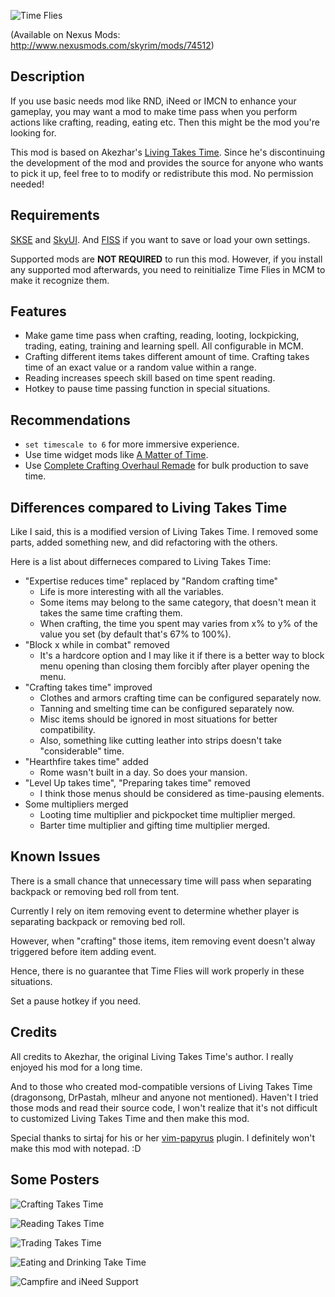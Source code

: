 ![Time Flies](./Pictures/time_flies.png)

(Available on Nexus Mods: <http://www.nexusmods.com/skyrim/mods/74512>)

## Description
If you use basic needs mod like RND, iNeed or IMCN to enhance your gameplay,
you may want a mod to make time pass when you perform actions like
crafting, reading, eating etc. Then this might be the mod you're looking for.

This mod is based on Akezhar's
[Living Takes Time](http://www.nexusmods.com/skyrim/mods/44623/). Since he's
discontinuing the development of the mod and provides the source for anyone
who wants to pick it up, feel free to to modify or redistribute this mod.
No permission needed!

## Requirements
[SKSE](http://skse.silverlock.org/) and [SkyUI](http://www.nexusmods.com/skyrim/mods/3863/).
And [FISS](http://www.nexusmods.com/skyrim/mods/48265/)
if you want to save or load your own settings.

Supported mods are **NOT REQUIRED** to run this mod.
However, if you install any supported mod afterwards, you need to reinitialize
Time Flies in MCM to make it recognize them.

## Features
* Make game time pass when crafting, reading, looting, lockpicking, trading,
  eating, training and learning spell. All configurable in MCM.
* Crafting different items takes different amount of time.
  Crafting takes time of an exact value or a random value within a range.
* Reading increases speech skill based on time spent reading.
* Hotkey to pause time passing function in special situations.

## Recommendations
* `set timescale to 6` for more immersive experience.
* Use time widget mods like [A Matter of Time](http://www.nexusmods.com/skyrim/mods/44091/).
* Use [Complete Crafting Overhaul Remade](http://www.nexusmods.com/skyrim/mods/49791/)
  for bulk production to save time.

## Differences compared to Living Takes Time
Like I said, this is a modified version of Living Takes Time.
I removed some parts, added something new, and did refactoring with the others.

Here is a list about differneces compared to Living Takes Time:
* "Expertise reduces time" replaced by "Random crafting time"
    * Life is more interesting with all the variables.
    * Some items may belong to the same category,
      that doesn't mean it takes the same time crafting them.
    * When crafting, the time you spent may varies from x% to y% of
      the value you set (by default that's 67% to 100%).
* "Block x while in combat" removed
    * It's a hardcore option and I may like it if
      there is a better way to block menu opening than
      closing them forcibly after player opening the menu.
* "Crafting takes time" improved
    * Clothes and armors crafting time can be configured separately now.
    * Tanning and smelting time can be configured separately now.
    * Misc items should be ignored in most situations for better compatibility.
    * Also, something like cutting leather into strips
      doesn't take "considerable" time.
* "Hearthfire takes time" added
    * Rome wasn't built in a day. So does your mansion.
* "Level Up takes time", "Preparing takes time" removed
    * I think those menus should be considered as time-pausing elements.
* Some multipliers merged
    * Looting time multiplier and pickpocket time multiplier merged.
    * Barter time multiplier and gifting time multiplier merged.

## Known Issues
There is a small chance that unnecessary time will pass
when separating backpack or removing bed roll from tent.

Currently I rely on item removing event to determine
whether player is separating backpack or removing bed roll.

However, when "crafting" those items,
item removing event doesn't alway triggered before item adding event.

Hence, there is no guarantee that Time Flies will work properly in these situations.

Set a pause hotkey if you need.

## Credits
All credits to Akezhar, the original Living Takes Time's author.
I really enjoyed his mod for a long time.

And to those who created mod-compatible versions of Living Takes Time
(dragonsong, DrPastah, mlheur and anyone not mentioned).
Haven't I tried those mods and read their source code,
I won't realize that it's not difficult to customized Living Takes Time and
then make this mod.

Special thanks to sirtaj for his or her
[vim-papyrus](https://github.com/sirtaj/vim-papyrus) plugin.
I definitely won't make this mod with notepad. :D

## Some Posters
![Crafting Takes Time](./Pictures/crafting_takes_time.png)

![Reading Takes Time](./Pictures/reading_takes_time.png)

![Trading Takes Time](./Pictures/trading_takes_time.png)

![Eating and Drinking Take Time](./Pictures/eating_and_drinking_take_time.png)

![Campfire and iNeed Support](./Pictures/campfire_and_ineed_support.png)
